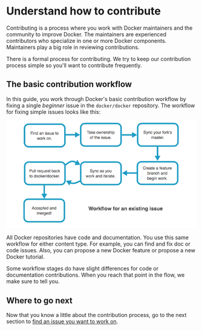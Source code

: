 <!--[metadata]>
+++
title = "Understand how to contribute"
description = "Explains basic workflow for Docker contributions"
keywords = ["contribute, maintainers, review, workflow,  process"]
[menu.main]
parent = "smn_workflow"
+++
<![end-metadata]-->

# Understand how to contribute

Contributing is a process where you work with Docker maintainers and the
community to improve Docker. The maintainers are experienced contributors
who specialize in one or more Docker components. Maintainers play a big role
in reviewing contributions.

There is a formal process for contributing. We try to keep our contribution
process simple so you'll want to contribute frequently.


## The basic contribution workflow

In this guide, you work through Docker's basic contribution workflow by fixing a
single *beginner* issue in the `docker/docker` repository. The workflow
for fixing simple issues looks like this:

![Simple process](images/existing_issue.png)

All Docker repositories have code and documentation. You use this same workflow
for either content type. For example, you can find and fix doc or code issues.
Also, you can propose a new Docker feature or propose a new Docker tutorial.

Some workflow stages do have slight differences for code or documentation
contributions. When you reach that point in the flow, we make sure to tell you.


## Where to go next

Now that you know a little about the contribution process, go to the next section
to [find an issue you want to work on](find-an-issue.md).
